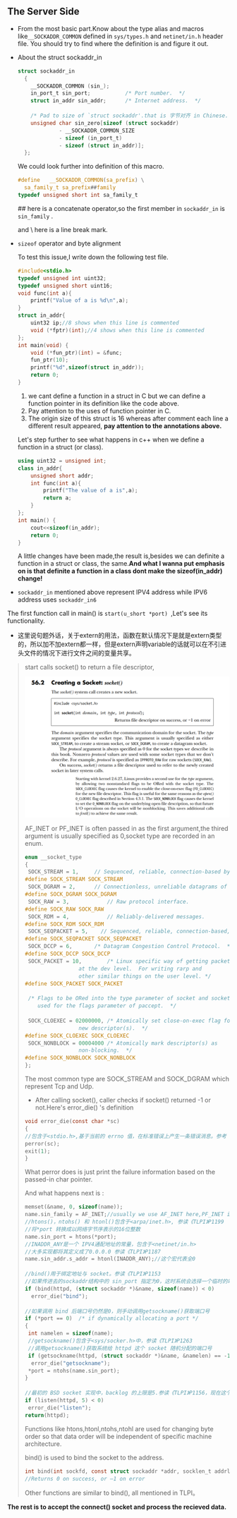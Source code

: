 ## The Server Side
* From the most basic part.Know about the type alias and macros like```__SOCKADDR_COMMON``` defined in ```sys/types.h``` and ```netinet/in.h``` header file. You should try to find where the definition is and figure it out.

* About the struct sockaddr_in

  ```c
  struct sockaddr_in
    {
      __SOCKADDR_COMMON (sin_);
      in_port_t sin_port;			/* Port number.  */
      struct in_addr sin_addr;		/* Internet address.  */
  
      /* Pad to size of `struct sockaddr'.that is 字节对齐 in Chinese.  */
      unsigned char sin_zero[sizeof (struct sockaddr)
  			   - __SOCKADDR_COMMON_SIZE
  			   - sizeof (in_port_t)
  			   - sizeof (struct in_addr)];
    };
  ```

  We could look further into definition of this macro.

  ```c
  #define	__SOCKADDR_COMMON(sa_prefix) \
    sa_family_t sa_prefix##family
  typedef unsigned short int sa_family_t
  ```

  \## here is a concatenate operator,so the first member in ```sockaddr_in``` is ```sin_family``` .

  and \\ here is a line break mark.

* ```sizeof``` operator and byte alignment

  To test this issue,I write down the following test file.

  ```c
  #include<stdio.h>
  typedef unsigned int uint32;
  typedef unsigned short uint16;
  void func(int a){
      printf("Value of a is %d\n",a);
  }
  struct in_addr{
      uint32 ip;//8 shows when this line is commented
      void (*fptr)(int);//4 shows when this line is commented
  };
  int main(void) {
      void (*fun_ptr)(int) = &func;
      fun_ptr(10);
      printf("%d",sizeof(struct in_addr));
      return 0;
  }
  ```

  1. we cant define a function in a struct in C but we can define a function pointer in its definition like the code above.
  2. Pay attention to the uses of function pointer in C.
  3. The origin size of this struct is 16 whereas after comment each line a different result appeared, **pay attention to the annotations above.**

  Let's step further to see what happens in c++ when we define a function in a struct (or class).

  ```c++
  using uint32 = unsigned int;
  class in_addr{
      unsigned short addr;
      int func(int a){
          printf("The value of a is",a);
          return a;
      }
  };
  int main() {
      cout<<sizeof(in_addr);
      return 0;
  }
  ```

  A little changes have been made,the result is,besides we can definite a function in a struct or class, the same.**And what I wanna put emphasis on is that definite a function in a class dont make the sizeof(in_addr) change!**

* ```sockaddr_in``` mentioned above represent IPV4 address while IPV6 address uses ```sockaddr_in6```

The first function call in main() is ```start(u_short *port) ```,Let's see its functionality.

* 这里说句题外话，关于extern的用法，函数在默认情况下是就是extern类型的，所以加不加extern都一样，但是extern声明variable的话就可以在不引进头文件的情况下进行文件之间的变量共享。

>start calls socket() to return a file descriptor,
>
>![socket](./socket.png)
>
>AF_INET or PF_INET is often passed in as the first argument,the thired argument is usually specified as 0,socket type are recorded in an enum.
>
>```c
>enum __socket_type
>{
>  SOCK_STREAM = 1,		// Sequenced, reliable, connection-based byte streams.
>#define SOCK_STREAM SOCK_STREAM
>  SOCK_DGRAM = 2,		// Connectionless, unreliable datagrams of fixed maximum length.
>#define SOCK_DGRAM SOCK_DGRAM
>  SOCK_RAW = 3,			// Raw protocol interface.
>#define SOCK_RAW SOCK_RAW
>  SOCK_RDM = 4,			// Reliably-delivered messages.
>#define SOCK_RDM SOCK_RDM
>  SOCK_SEQPACKET = 5,    // Sequenced, reliable, connection-based, datagrams of fixed maximum length.
>#define SOCK_SEQPACKET SOCK_SEQPACKET
>  SOCK_DCCP = 6,		/* Datagram Congestion Control Protocol.  */
>#define SOCK_DCCP SOCK_DCCP
>  SOCK_PACKET = 10,		/* Linux specific way of getting packets
>				   at the dev level.  For writing rarp and
>				   other similar things on the user level. */
>#define SOCK_PACKET SOCK_PACKET
>
>  /* Flags to be ORed into the type parameter of socket and socketpair and
>     used for the flags parameter of paccept.  */
>
>  SOCK_CLOEXEC = 02000000,	/* Atomically set close-on-exec flag for the
>				   new descriptor(s).  */
>#define SOCK_CLOEXEC SOCK_CLOEXEC
>  SOCK_NONBLOCK = 00004000	/* Atomically mark descriptor(s) as
>				   non-blocking.  */
>#define SOCK_NONBLOCK SOCK_NONBLOCK
>};
>```
>
>The most common type are SOCK_STREAM and SOCK_DGRAM which represent Tcp and Udp.
>
>* After calling socket(), caller checks if socket() returned -1 or not.Here's error_die() 's definition
>
>```c
>void error_die(const char *sc)
>{
> //包含于<stdio.h>,基于当前的 errno 值，在标准错误上产生一条错误消息。参考《TLPI》P49
> perror(sc); 
> exit(1);
>}
>```
>
>What perror does is just print the failure information based on the passed-in char pointer.
>
>And what happens next is :
>
>```c
> memset(&name, 0, sizeof(name));
> name.sin_family = AF_INET;//usually we use AF_INET here,PF_INET in the function call.
> //htons()，ntohs() 和 htonl()包含于<arpa/inet.h>, 参读《TLPI》P1199
> //将*port 转换成以网络字节序表示的16位整数
> name.sin_port = htons(*port);
> //INADDR_ANY是一个 IPV4通配地址的常量，包含于<netinet/in.h>
> //大多实现都将其定义成了0.0.0.0 参读《TLPI》P1187
> name.sin_addr.s_addr = htonl(INADDR_ANY);//这个宏代表全0
> 
> //bind()用于绑定地址与 socket。参读《TLPI》P1153
> //如果传进去的sockaddr结构中的 sin_port 指定为0，这时系统会选择一个临时的端口号
> if (bind(httpd, (struct sockaddr *)&name, sizeof(name)) < 0)
> 	error_die("bind");
> 
> //如果调用 bind 后端口号仍然是0，则手动调用getsockname()获取端口号
> if (*port == 0)  /* if dynamically allocating a port */
> {
>  int namelen = sizeof(name);
>  //getsockname()包含于<sys/socker.h>中，参读《TLPI》P1263
>  //调用getsockname()获取系统给 httpd 这个 socket 随机分配的端口号
>  if (getsockname(httpd, (struct sockaddr *)&name, &namelen) == -1)
>  	error_die("getsockname");
>  *port = ntohs(name.sin_port);
> }
> 
> //最初的 BSD socket 实现中，backlog 的上限是5.参读《TLPI》P1156，现在这个数字会大得多。
> if (listen(httpd, 5) < 0) 
>  error_die("listen");
> return(httpd);
>```
>
>Functions like htons,htonl,ntohs,ntohl are used for changing byte order so that data order will be independent of specific machine architecture.
>
>bind() is used to bind the socket  to the address.
>
>```c
>int bind(int sockfd, const struct sockaddr *addr, socklen_t addrlen);
>//Returns 0 on success, or –1 on error
>```
>
>Other functions are similar to bind(), all mentioned in TLPI。

**The rest is to accept the connect() socket and process the recieved data.**

